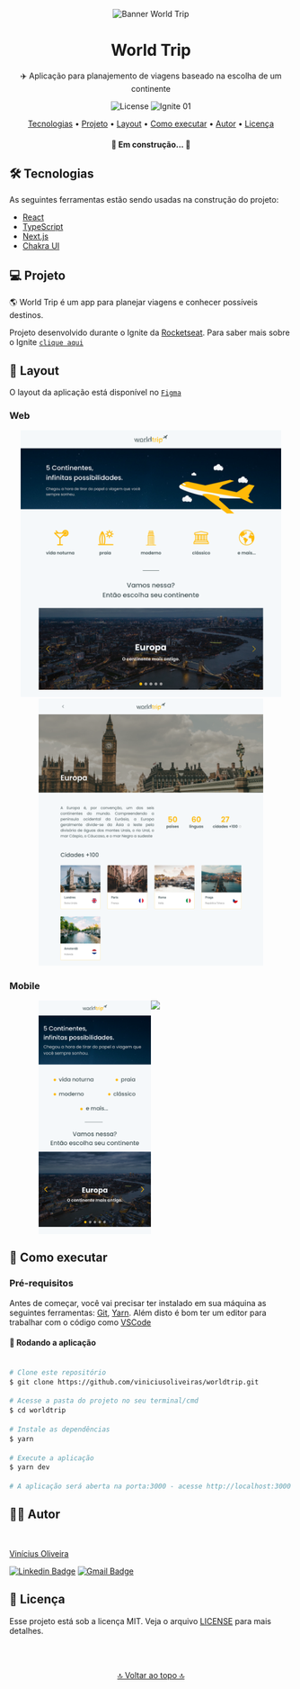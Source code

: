 <p align="center">
  <img src="https://i.imgur.com/nDp6rGT.png?1" alt="Banner World Trip"/>
</p>

<h1 align="center">World Trip</h1>
<p align="center">✈️ Aplicação para planajemento de viagens baseado na escolha de um continente</p>

<p align="center">
  <img alt="License" src="https://img.shields.io/github/license/viniciusoliveiras/worldtrip">
  <img alt="Ignite 01" src="https://img.shields.io/badge/IGNITE-01-green?link=https://help.rocketseat.com.br/hc/pt-br/articles/1500003228822-O-que-%C3%A9-o-Ignite-">
</p>

<p align="center">
 <a href="#-tecnologias">Tecnologias</a> •
 <a href="#-projeto">Projeto</a> • 
 <a href="#-layout">Layout</a> • 
 <a href="#-como-executar">Como executar</a> • 
 <a href="#-autor">Autor</a> • 
 <a href="#-licença">Licença</a>
</p>

<h4 align="center"> 
	🚧 Em construção... 🚧
</h4>

## 🛠 Tecnologias
As seguintes ferramentas estão sendo usadas na construção do projeto:

- [React](https://pt-br.reactjs.org/)
- [TypeScript](https://www.typescriptlang.org/)
- [Next.js](https://nextjs.org/)
- [Chakra UI](https://chakra-ui.com/)

## 💻 Projeto

🌎 World Trip é um app para planejar viagens e conhecer possíveis destinos.

Projeto desenvolvido durante o Ignite da [Rocketseat](https://rocketseat.com.br/). Para saber mais sobre o Ignite [`clique aqui`](https://help.rocketseat.com.br/hc/pt-br/articles/1500003228822-O-que-%C3%A9-o-Ignite-)

## 🎨 Layout

O layout da aplicação está disponível no [`Figma`](https://www.figma.com/file/rQ1avM0R87hUohOx5Q0lK3/Desafio-1-M%C3%B3dulo-4-ReactJS-Copy?node-id=0%3A1)

### Web

<p align="center">
  <img src="./assets/web-home-page.svg" width="464px"/>
  <img src="./assets/web-continent-page.svg" width="400px"/>
</p>

### Mobile

<p align="center" style="display: flex; align-items: flex-start; justify-content: center;">
  <img src="./assets/mobile-home-page.svg" width="200px"/>
  <img src="https://i.imgur.com/ca9KNGj.png?1" width="200px"/>
</p>

## 🚀 Como executar

### Pré-requisitos

Antes de começar, você vai precisar ter instalado em sua máquina as seguintes ferramentas:
[Git](https://git-scm.com), [Yarn](https://yarnpkg.com/). 
Além disto é bom ter um editor para trabalhar com o código como [VSCode](https://code.visualstudio.com/)

#### 🧭 Rodando a aplicação

```bash

# Clone este repositório
$ git clone https://github.com/viniciusoliveiras/worldtrip.git

# Acesse a pasta do projeto no seu terminal/cmd
$ cd worldtrip

# Instale as dependências
$ yarn

# Execute a aplicação
$ yarn dev

# A aplicação será aberta na porta:3000 - acesse http://localhost:3000

```

## ✍🏾 Autor
<a href="https://github.com/viniciusoliveiras/">
 <img style="border-radius: 50%!important;" src="https://avatars.githubusercontent.com/u/64497059?v=4" width="100px;" alt=""/>
 <br />
 <p>Vinícius Oliveira</p>
</a>  

[![Linkedin Badge](https://img.shields.io/badge/-Vinícius%20Oliveira-blue?style=flat-square&logo=Linkedin&logoColor=white&link=https://www.linkedin.com/in/viniciusoliveiras-01532/)](https://www.linkedin.com/in/viniciusoliveiras-01532/)
[![Gmail Badge](https://img.shields.io/badge/-vinitag190@gmail.com-c14438?style=flat-square&logo=Gmail&logoColor=white&link=mailto:vinitag190@gmail.com)](mailto:vinitag190@gmail.com)

## 📄 Licença

Esse projeto está sob a licença MIT. Veja o arquivo [LICENSE](LICENSE) para mais detalhes.

<br />
<br />
<p align="center"><a href="#world-trip">🔝 Voltar ao topo 🔝</a></p>
